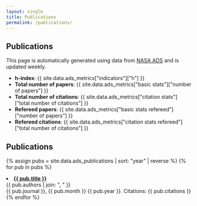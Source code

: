 ```yaml
---
layout: single
title: Publications
permalink: /publications/
---
```


## Publications

This page is automatically generated using data from [NASA ADS](https://ui.adsabs.harvard.edu) and is updated weekly.

- **h-index**: {{ site.data.ads_metrics["indicators"]["h"] }}
- **Total number of papers**: {{ site.data.ads_metrics["basic stats"]["number of papers"] }}
- **Total number of citations**: {{ site.data.ads_metrics["citation stats"]["total number of citations"] }}
- **Refereed papers**: {{ site.data.ads_metrics["basic stats refereed"]["number of papers"] }}
- **Refereed citations**: {{ site.data.ads_metrics["citation stats refereed"]["total number of citations"] }}


## Publications

{% assign pubs = site.data.ads_publications | sort: "year" | reverse %}
{% for pub in pubs %}
  <li>
    <strong><a href="{{ pub.url }}" target="_blank" rel="noopener">{{ pub.title }}</a></strong><br>
    <span class="authors">{{ pub.authors | join: ", " }}</span><br>
    <span class="journal">{{ pub.journal }}</span>,
    <span class="date">{{ pub.month }} {{ pub.year }}</span>.
    <span class="citations">Citations: {{ pub.citations }}</span>
  </li>
{% endfor %}
</ul>

<style>
.publication-list {
  list-style-type: disc;
  padding-left: 1.5em;
}
.publication-list li {
  margin-bottom: 1.2em;
  line-height: 1.5em;
}
.publication-list a {
  text-decoration: none;
  color: #0645ad;
}
.publication-list a:hover {
  text-decoration: underline;
}
</style>